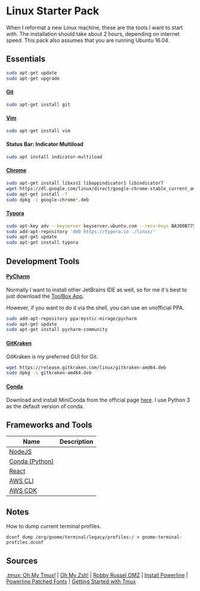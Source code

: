 # Linux Starter Pack

When I reformat a new Linux machine, these are the tools I want to start with. The installation should take about 2 hours, depending on internet speed. This pack also assumes that you are running Ubuntu 16.04.

## Essentials

```bash
sudo apt-get update
sudo apt-get upgrade
```

#### [Git](https://git-scm.com/)

```bash
sudo apt-get install git
```

#### [Vim](https://www.vim.org/)

```bash
sudo apt-get install vim
```

#### Status Bar: Indicator Multiload

```bash
sudo apt install indicator-multiload
```

#### [Chrome](https://www.google.com/chrome/)

```bash
sudo apt-get install libxss1 libappindicator1 libindicator7
wget https://dl.google.com/linux/direct/google-chrome-stable_current_amd64.deb
sudo apt-get install -f
sudo dpkg -i google-chrome*.deb
```

#### [Typora](https://typora.io/)

```bash
sudo apt-key adv --keyserver keyserver.ubuntu.com --recv-keys BA300B7755AFCFAE
sudo add-apt-repository 'deb https://typora.io ./linux/'
sudo apt-get update
sudo apt-get install typora
```



## Development Tools

#### [PyCharm](https://www.jetbrains.com/)

Normally I want to install other JetBrains IDE as well, so for me it's best to just download the [ToolBox App](https://www.jetbrains.com/toolbox/app/).

However, if you want to do it via the shell, you can use an unofficial PPA.

```bash
sudo add-apt-repository ppa:mystic-mirage/pycharm
sudo apt-get update
sudo apt-get install pycharm-community
```



#### [GitKraken](https://www.gitkraken.com/)

GitKraken is my preferred GUI for Git.

```bash
wget https://release.gitkraken.com/linux/gitkraken-amd64.deb
sudo dpkg -i gitkraken-amd64.deb
```



#### [Conda](https://conda.io/miniconda.html)

Download and install MiniConda from the official page [here](https://conda.io/miniconda.html). I use Python 3 as the default version of conda.



## Frameworks and Tools

| Name                                                         | Description |
| ------------------------------------------------------------ | ----------- |
| [NodeJS](https://github.com/nodesource/distributions/blob/master/README.md) |             |
| [Conda (Python)](https://docs.conda.io/en/latest/miniconda.html) |             |
| [React](https://reactjs.org/docs/create-a-new-react-app.html) |             |
| [AWS CLI](https://docs.aws.amazon.com/cli/latest/userguide/cli-chap-install.html) |             |
| [AWS CDK](https://docs.aws.amazon.com/cdk/latest/guide/getting_started.html) |             |



## Notes

How to dump current terminal profiles.

```
dconf dump /org/gnome/terminal/legacy/profiles:/ > gnome-terminal-profiles.dconf
```



## Sources

[.tmux: Oh My Tmux!](https://github.com/gpakosz/.tmux) | [Oh My Zsh!](https://medium.com/wearetheledger/oh-my-zsh-made-for-cli-lovers-installation-guide-3131ca5491fb) | [Robby Russel OMZ](https://github.com/robbyrussell/oh-my-zsh) | [Install Powerline](https://askubuntu.com/questions/283908/how-can-i-install-and-use-powerline-plugin) | [Powerline Patched Fonts](https://github.com/powerline/fonts) | [Getting Started with Tmux](https://lukaszwrobel.pl/blog/tmux-tutorial-split-terminal-windows-easily/)

